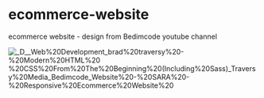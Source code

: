 # ecommerce-website
ecommerce website - design from Bedimcode youtube channel

![_D__Web%20Development_brad%20traversy%20-%20Modern%20HTML%20 %20CSS%20From%20The%20Beginning%20(Including%20Sass)_Traversy%20Media_Bedimcode_Website%20-%20SARA%20-%20Responsive%20Ecommerce%20Website%20](https://user-images.githubusercontent.com/95019708/168857240-cdfdef62-6138-4a27-a1a0-2f54ac10aa19.png)
